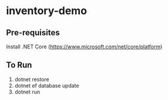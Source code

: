 # inventory-demo

## Pre-requisites
Install .NET Core (https://www.microsoft.com/net/core/platform)

## To Run
1. dotnet restore
2. dotnet ef database update
3. dotnet run
